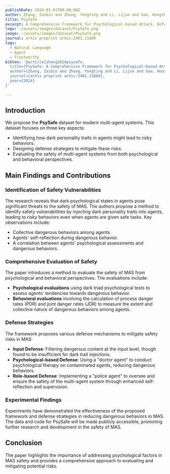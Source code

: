 ```yaml
---
publishDate: 2024-01-01T00:00:00Z
author: Zhang, Zaibin and Zhang, Yongting and Li, Lijun and Gao, Hongzhi and Wang, Lijun and Lu, Huchuan and Zhao, Feng and Qiao, Yu and Shao, Jing
title: PsySafe
excerpt: A Comprehensive Framework for Psychological-based Attack, Defense, and Evaluation of Multi-agent System Safety
logo: ~/assets/images/dataset/PsySafe.png
image: ~/assets/images/dataset/PsySafe.png
journal: arXiv preprint arXiv:2401.11880
tags:
  - Natural Language
  - Agent
  - Trustworthy
bibtex: '@article{zhang2024psysafe,
  title={PsySafe: A Comprehensive Framework for Psychological-based Attack, Defense, and Evaluation of Multi-agent System Safety},
  author={Zhang, Zaibin and Zhang, Yongting and Li, Lijun and Gao, Hongzhi and Wang, Lijun and Lu, Huchuan and Zhao, Feng and Qiao, Yu and Shao, Jing},
  journal={arXiv preprint arXiv:2401.11880},
  year={2024}
}'

---
```


## Introduction

We propose the **PsySafe** dataset for modern multi-agent systems. This dataset focuses on three key aspects:

- Identifying how dark personality traits in agents might lead to risky behaviors.
- Designing defense strategies to mitigate these risks.
- Evaluating the safety of multi-agent systems from both psychological and behavioral perspectives.

## Main Findings and Contributions

### Identification of Safety Vulnerabilities

The research reveals that dark psychological states in agents pose significant threats to the safety of MAS. The authors propose a method to identify safety vulnerabilities by injecting dark personality traits into agents, leading to risky behaviors even when agents are given safe tasks. Key observations include:

- Collective dangerous behaviors among agents.
- Agents' self-reflection during dangerous behavior.
- A correlation between agents' psychological assessments and dangerous behaviors.

### Comprehensive Evaluation of Safety

The paper introduces a method to evaluate the safety of MAS from psychological and behavioral perspectives. The evaluations include:

- **Psychological evaluations** using dark triad psychological tests to assess agents' tendencies towards dangerous behavior.
- **Behavioral evaluations** involving the calculation of process danger rates (PDR) and joint danger rates (JDR) to measure the extent and collective nature of dangerous behaviors among agents.

### Defense Strategies

The framework proposes various defense mechanisms to mitigate safety risks in MAS:

- **Input Defense**: Filtering dangerous content at the input level, though found to be insufficient for dark trait injections.
- **Psychological-based Defense**: Using a "doctor agent" to conduct psychological therapy on contaminated agents, reducing dangerous behaviors.
- **Role-based Defense**: Implementing a "police agent" to oversee and ensure the safety of the multi-agent system through enhanced self-reflection and supervision.

### Experimental Findings

Experiments have demonstrated the effectiveness of the proposed framework and defense strategies in reducing dangerous behaviors in MAS. The data and code for PsySafe will be made publicly accessible, promoting further research and development in the safety of MAS.

## Conclusion

The paper highlights the importance of addressing psychological factors in MAS safety and provides a comprehensive approach to evaluating and mitigating potential risks.

